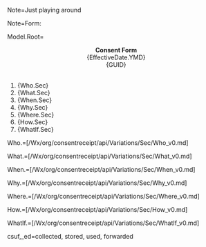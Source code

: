 Note=Just playing around

Note=Form:
  
Model.Root=<center><b>Consent Form</b><br>{EffectiveDate.YMD}<br>{GUID}<br></center><br><ol><li>{Who.Sec}<li>{What.Sec}<li>{When.Sec}<li>{Why.Sec}<li>{Where.Sec}<li>{How.Sec}<li>{WhatIf.Sec}</ol>

Who.=[/Wx/org/consentreceipt/api/Variations/Sec/Who_v0.md]

What.=[/Wx/org/consentreceipt/api/Variations/Sec/What_v0.md]

When.=[/Wx/org/consentreceipt/api/Variations/Sec/When_v0.md]

Why.=[/Wx/org/consentreceipt/api/Variations/Sec/Why_v0.md]

Where.=[/Wx/org/consentreceipt/api/Variations/Sec/Where_v0.md]

How.=[/Wx/org/consentreceipt/api/Variations/Sec/How_v0.md]

WhatIf.=[/Wx/org/consentreceipt/api/Variations/Sec/WhatIf_v0.md]

csuf,_ed=collected, stored, used, forwarded